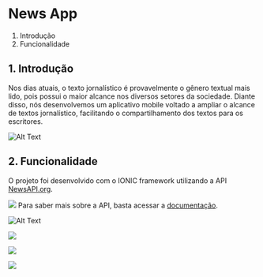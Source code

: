 # News App

1. Introdução
2. Funcionalidade

## 1. Introdução

Nos dias atuais, o texto jornalístico é provavelmente o gênero textual mais lido, pois possui o maior alcance nos diversos setores da sociedade. Diante disso, nós desenvolvemos um aplicativo mobile voltado a ampliar o alcance de textos jornalístico, facilitando o compartilhamento dos textos para os escritores.

![Alt Text](https://media.giphy.com/media/11tqljvNZyY3PW/giphy.gif)


## 2. Funcionalidade

O projeto foi desenvolvido com o IONIC framework utilizando a API [NewsAPI.org](https://newsapi.org/).

![](https://www.google.com/url?sa=i&source=images&cd=&ved=2ahUKEwiRn4L2w67kAhVvH7kGHT9oCC4QjRx6BAgBEAQ&url=https%3A%2F%2Fblog.api.rakuten.net%2Ftop-10-best-news-apis%2F&psig=AOvVaw1lEi6kjegoCscsGkJ_g2cI&ust=1567389731636126)
Para saber mais sobre a API, basta acessar a [documentação](https://newsapi.org/docs).


![Alt Text](https://media.giphy.com/media/QVI4FRJ0UrGCYgOXUb/giphy.gif)

![](https://pbs.twimg.com/media/EDWJclyU4AElMRc?format=png&name=small)

![](https://pbs.twimg.com/media/EDWJzldXUAAt15Q?format=png&name=small)

![](https://pbs.twimg.com/media/EDWKCtIWwAAMcJe?format=png&name=small)



